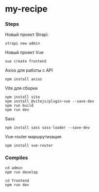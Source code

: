 # my-recipe

### Steps

Новый проект Strapi:
```
strapi new admin
```

Новый проект Vue
```
vue create frontend
```

Axios для работы с API
```
npm install axios
```

Vite для сборки
```
npm install vite
npm install @vitejs/plugin-vue --save-dev
npm run build
npm run dev
```

Sass
```
npm install sass sass-loader --save-dev
```

Vue-router маршрутизация
```
npm install vue-router
```

### Compiles

```
cd admin
npm run develop

cd frontend
npm run dev
```